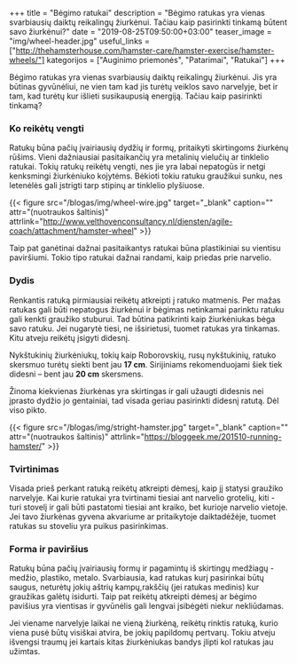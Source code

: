 +++
title = "Bėgimo ratukai"
description = "Bėgimo ratukas yra vienas svarbiausių daiktų reikalingų žiurkėnui. Tačiau kaip pasirinkti tinkamą būtent savo žiurkėnui?"
date = "2019-08-25T09:50:00+03:00"
teaser_image = "img/wheel-header.jpg"
useful_links = ["http://thehamsterhouse.com/hamster-care/hamster-exercise/hamster-wheels/"]
kategorijos = ["Auginimo priemonės", "Patarimai", "Ratukai"]
+++ 

Bėgimo ratukas yra vienas svarbiausių daiktų reikalingų žiurkėnui. Jis yra būtinas gyvūnėliui, ne vien tam kad jis turėtų veiklos savo narvelyje, bet ir tam, kad turėtų kur išlieti susikaupusią energiją. Tačiau kaip pasirinkti tinkamą?

### Ko reikėtų vengti

Ratukų būna pačių įvairiausių dydžių ir formų, pritaikyti skirtingoms žiurkėnų rūšims. Vieni dažniausiai pasitaikančių yra metalinių vielučių ar tinklelio ratukai. Tokių ratukų reikėtų vengti, nes jie yra labai nepatogūs ir netgi kenksmingi žiurkėniuko kojytėms. Bėkioti tokiu ratuku graužikui sunku, nes letenėlės gali įstrigti tarp stipinų ar tinklelio plyšiuose.

{{< figure src="/blogas/img/wheel-wire.jpg" target="_blank" caption="" attr="(nuotraukos šaltinis)" attrlink="http://www.velthovenconsultancy.nl/diensten/agile-coach/attachment/hamster-wheel" >}}

Taip pat ganėtinai dažnai pasitaikantys ratukai būna plastikiniai su vientisu paviršiumi. Tokio tipo ratukai dažnai randami, kaip priedas prie narvelio.

### Dydis

Renkantis ratuką pirmiausiai reikėtų atkreipti į ratuko matmenis. Per mažas ratukas gali būti nepatogus žiurkėnui ir bėgimas netinkamai parinktu ratuku gali kenkti graužiko stuburui. Tad būtina patikrinti kaip žiurkėniukas bėga savo ratuku. Jei nugarytė tiesi, ne išsirietusi, tuomet ratukas yra tinkamas. Kitu atveju reikėtų įsigyti didesnį.

Nykštukinių žiurkėniukų, tokių kaip Roborovskių, rusų nykštukinių, ratuko skersmuo turėtų siekti bent jau <strong>17 cm</strong>. Sirijiniams rekomenduojami šiek tiek didesni – bent jau <strong>20 cm</strong> skersmens.

Žinoma kiekvienas žiurkėnas yra skirtingas ir gali užaugti didesnis nei įprasto dydžio jo gentainiai, tad visada geriau pasirinkti didesnį ratutą. Dėl viso pikto.

{{< figure src="/blogas/img/stright-hamster.jpg" target="_blank" caption="" attr="(nuotraukos šaltinis)" attrlink="https://bloggeek.me/201510-running-hamster/" >}}

### Tvirtinimas

Visada prieš perkant ratuką reikėtų atkreipti dėmesį, kaip jį statysi graužiko narvelyje. Kai kurie ratukai yra tvirtinami tiesiai ant narvelio grotelių, kiti - turi stovelį ir gali būti pastatomi tiesiai ant kraiko, bet kurioje narvelio vietoje. Jei tavo žiurkėnas gyvena akvariume ar pritaikytoje daiktadėžėje, tuomet ratukas su stoveliu yra puikus pasirinkimas.

### Forma ir paviršius

Ratukų būna pačių įvairiausių formų ir pagamintų iš skirtingų medžiagų - medžio, plastiko, metalo. Svarbiausia, kad ratukas kurį pasirinkai būtų saugus, neturėtų jokių aštrių kampų,rakščių (jei ratukas medinis) kur graužikas galėtų isidurti. Taip pat reikėtų atkreipti dėmesį ar bėgimo pavišius yra vientisas ir gyvūnėlis gali lengvai įsibėgėti niekur nekliūdamas. 

Jei viename narvelyje laikai ne vieną žiurkėną, reikėtų rinktis ratuką, kurio viena pusė būtų visiškai atvira, be jokių papildomų pertvarų. Tokiu atveju išvengsi traumų jei kartais kitas žiurkėniukas bandys įlipti kol ratukas jau užimtas.

